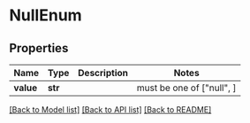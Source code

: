 # NullEnum


## Properties
Name | Type | Description | Notes
------------ | ------------- | ------------- | -------------
**value** | **str** |  |  must be one of ["null", ]

[[Back to Model list]](../README.md#documentation-for-models) [[Back to API list]](../README.md#documentation-for-api-endpoints) [[Back to README]](../README.md)


